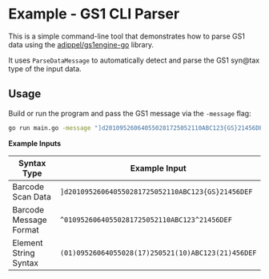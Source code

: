 # Example - GS1 CLI Parser

This is a simple command-line tool that demonstrates how to parse GS1 data using the
[adippel/gs1engine-go](https://github.com/adippel/gs1engine-go) library.

It uses `ParseDataMessage` to automatically detect and parse the GS1 syn@tax type of the input data.

## Usage

Build or run the program and pass the GS1 message via the `-message` flag:

```bash
go run main.go -message "]d201095260640550281725052110ABC123{GS}21456DEF"
```

**Example Inputs**

| Syntax Type            | Example Input                                      |
|------------------------|----------------------------------------------------|
| Barcode Scan Data      | `]d201095260640550281725052110ABC123{GS}21456DEF`  |
| Barcode Message Format | `^01095260640550281725052110ABC123^21456DEF`       |
| Element String Syntax  | `(01)09526064055028(17)250521(10)ABC123(21)456DEF` |
